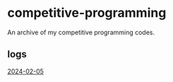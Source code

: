 # competitive-programming

An archive of my competitive programming codes.

## logs

[2024-02-05](https://github.com/fei0319/competitive-programming/blob/main/logs/2024-02-05.md)